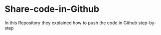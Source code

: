 # Share-code-in-Github
In this Repository they explained how to push the code in Github step-by-step

